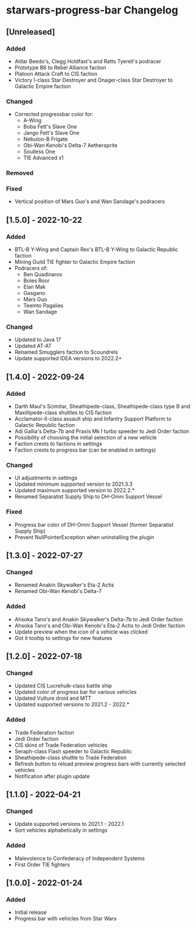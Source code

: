 <!-- Keep a Changelog guide -> https://keepachangelog.com -->

# starwars-progress-bar Changelog

## [Unreleased]
### Added
- Aldar Beedo's, Clegg Holdfast's and Ratts Tyerell's podracer
- Prototype B6 to Rebel Alliance faction
- Platoon Attack Craft to CIS faction
- Victory I-class Star Destroyer and Onager-class Star Destroyer to Galactic Empire faction

### Changed
- Corrected progressbar color for:
  - A-Wing
  - Boba Fett's Slave One
  - Jango Fett's Slave One
  - Nebulon-B Frigate
  - Obi-Wan Kenobi's Delta-7 Aethersprite
  - Soulless One
  - TIE Advanced x1

### Removed

### Fixed
- Vertical position of Mars Guo's and Wan Sandage's podracers

## [1.5.0] - 2022-10-22
### Added
- BTL-B Y-Wing and Captain Rex's BTL-B Y-Wing to Galactic Republic faction
- Mining Guild TIE fighter to Galactic Empire faction
- Podracers of:
  - Ben Quadinaros
  - Boles Roor
  - Elan Mak
  - Gasgano
  - Mars Guo
  - Teemto Pagalies
  - Wan Sandage

### Changed
- Updated to Java 17
- Updated AT-AT
- Renamed Smugglers faction to Scoundrels
- Update supported IDEA versions to 2022.2+

## [1.4.0] - 2022-09-24
### Added
- Darth Maul's Scimitar, Sheathipede-class, Sheathipede-class type B and Maxillipede-class shuttles to CIS faction
- Acclamator-II-class assault ship and Infantry Support Platform to Galactic Republic faction
- Adi Gallia's Delta-7b and Praxis Mk I turbo speeder to Jedi Order faction
- Possibility of choosing the initial selection of a new vehicle
- Faction crests to factions in settings
- Faction crests to progress bar (can be enabled in settings)

### Changed
- UI adjustments in settings
- Updated minimum supported version to 2021.3.3
- Updated maximum supported version to 2022.2.*
- Renamed Separatist Supply Ship to DH-Omni Support Vessel

### Fixed
- Progress bar color of DH-Omni Support Vessel (former Separatist Supply Ship)
- Prevent NullPointerException when uninstalling the plugin

## [1.3.0] - 2022-07-27
### Changed
- Renamed Anakin Skywalker's Eta-2 Actis
- Renamed Obi-Wan Kenobi's Delta-7

### Added
- Ahsoka Tano's and Anakin Skywalker's Delta-7b to Jedi Order faction
- Ahsoka Tano's and Obi-Wan Kenobi's Eta-2 Actis to Jedi Order faction
- Update preview when the icon of a vehicle was clicked
- Got it tooltip to settings for new features

## [1.2.0] - 2022-07-18
### Changed
- Updated CIS Lucrehulk-class battle ship
- Updated color of progress bar for various vehicles
- Updated Vulture droid and MTT
- Updated supported versions to 2021.2 - 2022.*

### Added
- Trade Federation faction
- Jedi Order faction
- CIS skins of Trade Federation vehicles
- Seraph-class Flash speeder to Galactic Republic
- Sheathipede-class shuttle to Trade Federation
- Refresh button to reload preview progress bars with currently selected vehicles
- Notification after plugin update

## [1.1.0] - 2022-04-21
### Changed
- Update supported versions to 2021.1 - 2022.1
- Sort vehicles alphabetically in settings

### Added
- Malevolence to Confederacy of Independent Systems
- First Order TIE fighters

## [1.0.0] - 2022-01-24
### Added
- Initial release
- Progress bar with vehicles from Star Wars
